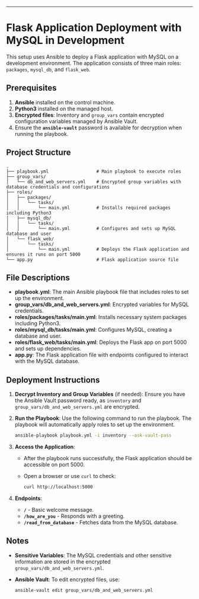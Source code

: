 ---

# Flask Application Deployment with MySQL in Development

This setup uses Ansible to deploy a Flask application with MySQL on a development environment. The application consists of three main roles: `packages`, `mysql_db`, and `flask_web`.

## Prerequisites

1. **Ansible** installed on the control machine.
2. **Python3** installed on the managed host.
3. **Encrypted files**: Inventory and `group_vars` contain encrypted configuration variables managed by Ansible Vault.
4. Ensure the **`ansible-vault`** password is available for decryption when running the playbook.

## Project Structure

```
.
├── playbook.yml                  # Main playbook to execute roles
├── group_vars/
│   └── db_and_web_servers.yml    # Encrypted group variables with database credentials and configurations
├── roles/
│   ├── packages/
│   │   └── tasks/
│   │       └── main.yml          # Installs required packages including Python3
│   ├── mysql_db/
│   │   └── tasks/
│   │       └── main.yml          # Configures and sets up MySQL database and user
│   └── flask_web/
│       └── tasks/
│           └── main.yml          # Deploys the Flask application and ensures it runs on port 5000
└── app.py                        # Flask application source file
```

## File Descriptions

- **playbook.yml**: The main Ansible playbook file that includes roles to set up the environment.
- **group_vars/db_and_web_servers.yml**: Encrypted variables for MySQL credentials.
- **roles/packages/tasks/main.yml**: Installs necessary system packages including Python3.
- **roles/mysql_db/tasks/main.yml**: Configures MySQL, creating a database and user.
- **roles/flask_web/tasks/main.yml**: Deploys the Flask app on port 5000 and sets up dependencies.
- **app.py**: The Flask application file with endpoints configured to interact with the MySQL database.

## Deployment Instructions

1. **Decrypt Inventory and Group Variables** (if needed):
   Ensure you have the Ansible Vault password ready, as `inventory` and `group_vars/db_and_web_servers.yml` are encrypted.

2. **Run the Playbook**:
   Use the following command to run the playbook. The playbook will automatically apply roles to set up the environment.

   ```bash
   ansible-playbook playbook.yml -i inventory --ask-vault-pass
   ```

3. **Access the Application**:
   - After the playbook runs successfully, the Flask application should be accessible on port 5000.
   - Open a browser or use `curl` to check:

     ```bash
     curl http://localhost:5000
     ```

4. **Endpoints**:
   - **`/`** - Basic welcome message.
   - **`/how_are_you`** - Responds with a greeting.
   - **`/read_from_database`** - Fetches data from the MySQL database.

## Notes

- **Sensitive Variables**: The MySQL credentials and other sensitive information are stored in the encrypted `group_vars/db_and_web_servers.yml`.
- **Ansible Vault**: To edit encrypted files, use:

  ```bash
  ansible-vault edit group_vars/db_and_web_servers.yml
  ```
